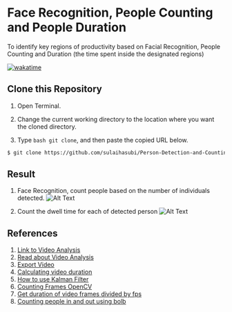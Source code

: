 # Face Recognition, People Counting and People Duration
To identify key regions of productivity based on Facial Recognition, People Counting and Duration (the time spent inside the designated regions) 

[![wakatime](https://wakatime.com/badge/user/7582c4e3-d09e-4202-8f65-4d19e7c9585e/project/00ab9340-4ac4-4c31-aa68-21b0024f14b4.svg)](https://wakatime.com/badge/user/7582c4e3-d09e-4202-8f65-4d19e7c9585e/project/00ab9340-4ac4-4c31-aa68-21b0024f14b4)

## Clone this Repository 

1. Open Terminal.

2. Change the current working directory to the location where you want the cloned directory.

3. Type ```bash git clone```, and then paste the copied URL below.

```bash
$ git clone https://github.com/sulaihasubi/Person-Detection-and-Counting
```

## Result 
1. Face Recognition, count people based on the number of individuals detected. 
![Alt Text](https://github.com/sulaihasubi/Person-Detection-and-Counting/blob/main/video-results/enter-non-productive.gif)

2. Count the dwell time for each of detected person
![Alt Text](https://github.com/sulaihasubi/Person-Detection-and-Counting/blob/main/video-results/a.gif)

## References 
1. [Link to Video Analysis](https://people.revoledu.com/kardi/tutorial/Python/Video+Analysis+using+OpenCV-Python.html)
2. [Read about Video Analysis](https://cs230.stanford.edu/projects_fall_2019/reports/26262324.pdf)
3. [Export Video](https://medium.com/analytics-vidhya/saving-output-of-object-recognition-in-macos-opencv-python-5914bb5d9ca8)
4. [Calculating video duration](https://stackoverflow.com/questions/47743246/getting-timestamp-of-each-frame-in-a-video)
5. [How to use Kalman Filter](https://answers.opencv.org/question/80580/how-to-record-the-time-of-stay-by-detected-people-in-a-video/)
6. [Counting Frames OpenCV](https://stackoverflow.com/questions/25359288/how-to-know-total-number-of-frame-in-a-file-with-cv2-in-python )
7. [Get duration of video frames divided by fps](https://www.geeksforgeeks.org/get-video-duration-using-python-opencv/)
8. [Counting people in and out using bolb](https://stackoverflow.com/questions/37060477/count-the-number-of-people-in-the-video/37061871 )


